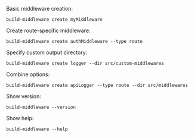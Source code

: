 Basic middleware creation:

```
build-middleware create myMiddleware
```

Create route-specific middleware:

```
build-middleware create authMiddleware --type route
```


Specify custom output directory:

```
build-middleware create logger --dir src/custom-middlewares
```
Combine options:

```
build-middleware create apiLogger --type route --dir src/middlewares
```

Show version:

```
build-middleware --version
```

Show help:

```
build-middleware --help
```